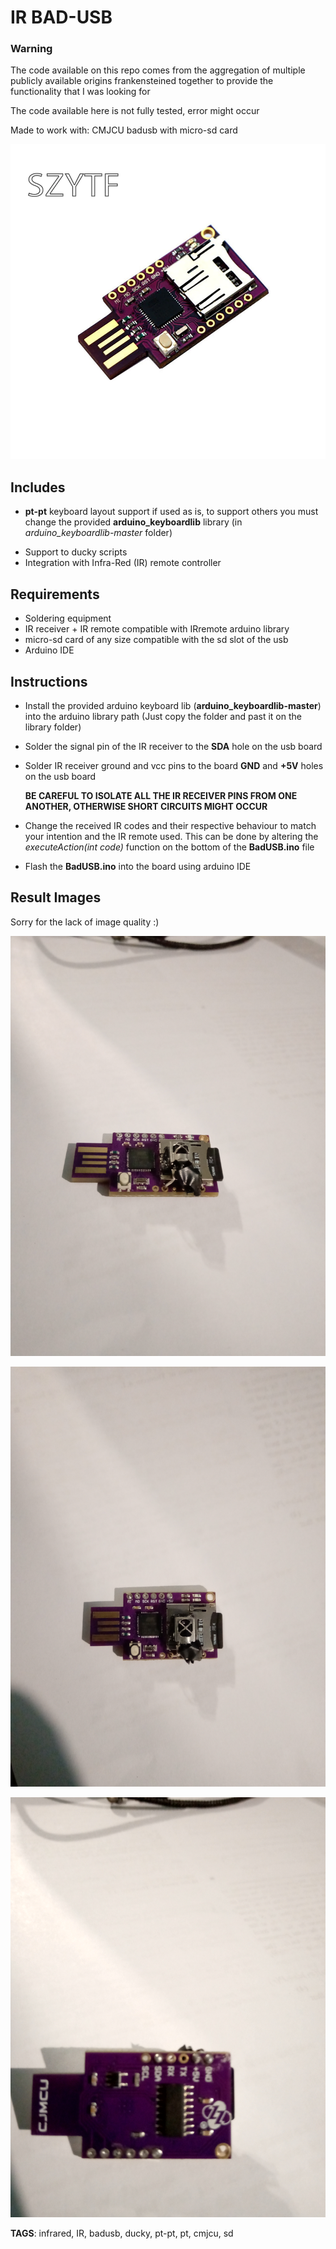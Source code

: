 # IR BAD-USB 

### Warning

The code available on this repo comes from the aggregation of multiple publicly available origins frankensteined together to provide the functionality that I was looking for

The code available here is not fully tested, error might occur





Made to work with: CMJCU badusb with micro-sd card

![CMJCU badusb with micro-sd](./imgs/He4e2594a28184a4ab528bbed1124a792I.webp)

## Includes

* **pt-pt** keyboard layout support if used as is, to support others you must change the provided **arduino_keyboardlib** library (in *arduino_keyboardlib-master* folder)

+ Support to ducky scripts
+ Integration with Infra-Red (IR) remote controller

## Requirements

* Soldering equipment
* IR receiver + IR remote compatible with IRremote arduino library
* micro-sd card of any size compatible with the sd slot of the usb
* Arduino IDE

## Instructions

* Install the provided arduino keyboard lib (**arduino_keyboardlib-master**) into the arduino library path (Just copy the folder and past it on the library folder)

* Solder the signal pin of the IR receiver to the **SDA** hole on the usb board 

* Solder IR receiver ground and vcc pins to the board **GND** and **+5V** holes on the usb board

  **BE CAREFUL TO ISOLATE ALL THE IR RECEIVER PINS FROM ONE ANOTHER, OTHERWISE SHORT CIRCUITS MIGHT OCCUR**

* Change the received IR codes and their respective behaviour to match your intention and the IR remote used. This can be done by altering the *executeAction(int code)* function on the bottom of the **BadUSB.ino** file

* Flash the **BadUSB.ino** into the board using arduino IDE

## Result Images

Sorry for the lack of image quality :)

![Bad usb img 1](./imgs/img1.jpg)

![Bad usb img 2](./imgs/img2.jpg)

![Bad usb img 3](./imgs/img3.jpg)



**TAGS**: infrared, IR, badusb, ducky, pt-pt, pt, cmjcu, sd